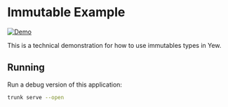 # Immutable Example

[![Demo](https://img.shields.io/website?label=demo&url=https%3A%2F%2Fexamples.yew.rs%2Fimmutable)](https://examples.yew.rs/immutable)

This is a technical demonstration for how to use immutables types in Yew.

## Running

Run a debug version of this application:

```bash
trunk serve --open
```